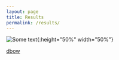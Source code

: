 ```yaml
---
layout: page
title: Results
permalink: /results/
---
```


![Some text]({{site.url}}{{site.baseurl}}\imgs\talk2.png){:height="50%" width="50%"}

[dbow](https://orgilbatzaya.github.io/pirating-texts-site/_site/gexf-js/index.html#dbow.gexf)